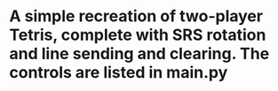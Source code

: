 # A simple recreation of two-player Tetris, complete with SRS rotation and line sending and clearing. The controls are listed in main.py
